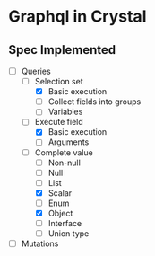 # Graphql in Crystal

## Spec Implemented

- [ ] Queries
  - [ ] Selection set
    - [x] Basic execution
    - [ ] Collect fields into groups
    - [ ] Variables
  - [ ] Execute field
    - [x] Basic execution
    - [ ] Arguments
  - [ ] Complete value
    - [ ] Non-null
    - [ ] Null
    - [ ] List
    - [x] Scalar
    - [ ] Enum
    - [x] Object
    - [ ] Interface
    - [ ] Union type
- [ ] Mutations
